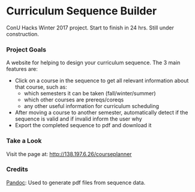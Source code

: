 # Curriculum Sequence Builder
ConU Hacks Winter 2017 project.  Start to finish in 24 hrs.  Still under construction.

### Project Goals

A website for helping to design your curriculum sequence.  The 3 main features are:
* Click on a course in the sequence to get all relevant information about that course, such as:
    * which semesters it can be taken (fall/winter/summer)
    * which other courses are prereqs/coreqs
    * any other useful information for curriculum scheduling
* After moving a course to another semester, automatically detect if the sequence is valid and if invalid inform the user why
* Export the completed sequence to pdf and download it

### Take a Look

Visit the page at: http://138.197.6.26/courseplanner

### Credits

[Pandoc](http://pandoc.org/): Used to generate pdf files from sequence data.